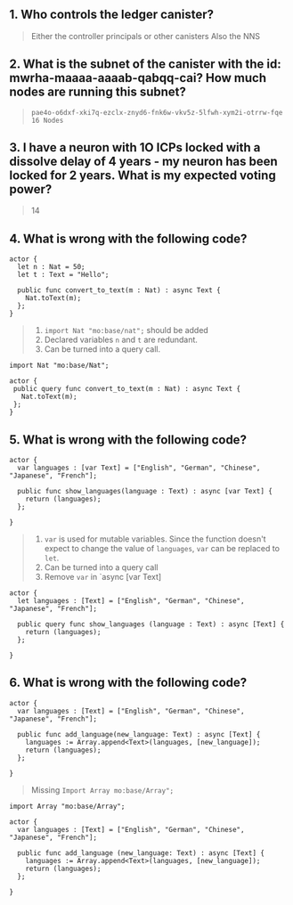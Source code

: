 ## 1. Who controls the ledger canister?

>Either the controller principals or other canisters
>Also the NNS

## 2. What is the subnet of the canister with the id: mwrha-maaaa-aaaab-qabqq-cai? How much nodes are running this subnet?

>`pae4o-o6dxf-xki7q-ezclx-znyd6-fnk6w-vkv5z-5lfwh-xym2i-otrrw-fqe`
>`16 Nodes`

## 3. I have a neuron with 1O ICPs locked with a dissolve delay of 4 years - my neuron has been locked for 2 years. What is my expected voting power?

>14

## 4. What is wrong with the following code?
```
actor {
  let n : Nat = 50;
  let t : Text = "Hello";

  public func convert_to_text(m : Nat) : async Text {
    Nat.toText(m);
  };
}
```

>1. `import Nat "mo:base/nat";` should be added
>2. Declared variables `n` and `t` are redundant.
>3. Can be turned into a query call.

```
import Nat "mo:base/Nat";

actor {
 public query func convert_to_text(m : Nat) : async Text {
   Nat.toText(m);
 };
}
```

## 5. What is wrong with the following code?
```
actor {
  var languages : [var Text] = ["English", "German", "Chinese", "Japanese", "French"];

  public func show_languages(language : Text) : async [var Text] {
    return (languages);
  };
 
}
```
>1. `var` is used for mutable variables. Since the function doesn't expect to change the value of `languages`, `var` can be replaced to `let`.
>2. Can be turned into a query call
>3. Remove `var` in `async [var Text]

```
actor {
  let languages : [Text] = ["English", "German", "Chinese", "Japanese", "French"];

  public query func show_languages (language : Text) : async [Text] {
    return (languages);
  };
 
}
```

## 6. What is wrong with the following code?
```
actor {
  var languages : [Text] = ["English", "German", "Chinese", "Japanese", "French"];

  public func add_language(new_language: Text) : async [Text] {
    languages := Array.append<Text>(languages, [new_language]);
    return (languages);
  };
 
}
```

>Missing `Import Array mo:base/Array";`

```
import Array "mo:base/Array";

actor {
  var languages : [Text] = ["English", "German", "Chinese", "Japanese", "French"];

  public func add_language (new_language: Text) : async [Text] {
    languages := Array.append<Text>(languages, [new_language]);
    return (languages);
  };
 
}
```
